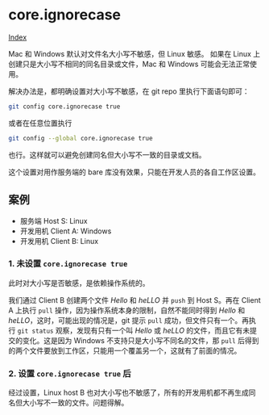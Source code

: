# core.ignorecase

[Index](index.md)

Mac 和 Windows 默认对文件名大小写不敏感，但 Linux 敏感。
如果在 Linux 上创建只是大小写不相同的同名目录或文件，Mac 和 Windows 可能会无法正常使用。

解决办法是，都明确设置对大小写不敏感，在 git repo 里执行下面语句即可：

```bash
git config core.ignorecase true
```

或者在任意位置执行

```bash
git config --global core.ignorecase true
```

也行。这样就可以避免创建同名但大小写不一致的目录或文档。

这个设置对用作服务端的 bare 库没有效果，只能在开发人员的各自工作区设置。

## 案例

* 服务端 Host S: Linux
* 开发用机 Client A: Windows
* 开发用机 Client B: Linux

### 1. 未设置 `core.ignorecase true`

此时对大小写是否敏感，是依赖操作系统的。

我们通过 Client B 创建两个文件 *Hello* 和 *heLLO* 并 `push` 到 Host S。再在 Client A 上执行 `pull` 操作，因为操作系统本身的限制，自然不能同时得到 *Hello* 和 *heLLO*，这时，可能出现的情况是，git 提示 `pull` 成功，但文件只有一个。再执行 `git status` 观察，发现有只有一个叫 *Hello* 或 *heLLO* 的文件，而且它有未提交的变化。这是因为 Windows 不支持只是大小写不同名的文件，那 `pull` 后得到的两个文件要放到工作区，只能用一个覆盖另一个，这就有了前面的情况。

### 2. 设置 `core.ignorecase true` 后

经过设置，Linux host B 也对大小写也不敏感了，所有的开发用机都不再生成同名但大小写不一致的文件。问题得解。
